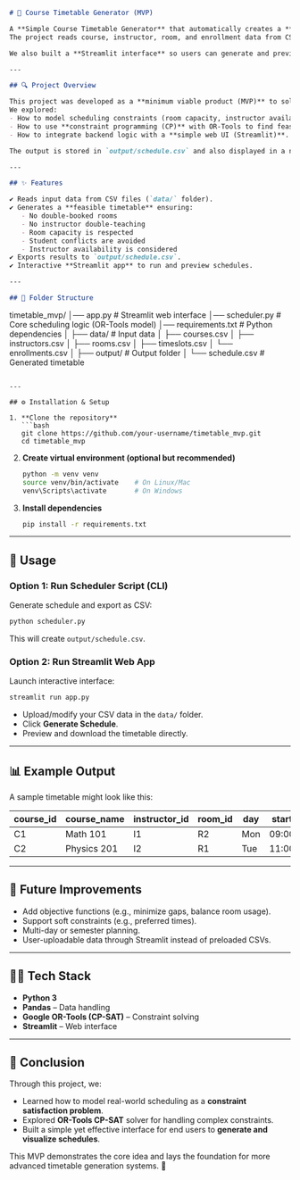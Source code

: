 
```markdown
# 📅 Course Timetable Generator (MVP)

A **Simple Course Timetable Generator** that automatically creates a **conflict-free class schedule** using **Google OR-Tools CP-SAT Solver**.  
The project reads course, instructor, room, and enrollment data from CSV files, applies scheduling constraints, and produces a feasible timetable.  

We also built a **Streamlit interface** so users can generate and preview schedules easily without touching the backend code.

---

## 🔍 Project Overview

This project was developed as a **minimum viable product (MVP)** to solve the classic **course timetabling problem**.  
We explored:
- How to model scheduling constraints (room capacity, instructor availability, student conflicts).  
- How to use **constraint programming (CP)** with OR-Tools to find feasible schedules.  
- How to integrate backend logic with a **simple web UI (Streamlit)**.  

The output is stored in `output/schedule.csv` and also displayed in a neat interactive table in the browser.

---

## ✨ Features

✔️ Reads input data from CSV files (`data/` folder).  
✔️ Generates a **feasible timetable** ensuring:  
   - No double-booked rooms  
   - No instructor double-teaching  
   - Room capacity is respected  
   - Student conflicts are avoided  
   - Instructor availability is considered  
✔️ Exports results to `output/schedule.csv`.  
✔️ Interactive **Streamlit app** to run and preview schedules.  

---

## 📂 Folder Structure

```

timetable\_mvp/
│── app.py              # Streamlit web interface
│── scheduler.py        # Core scheduling logic (OR-Tools model)
│── requirements.txt    # Python dependencies
│
├── data/               # Input data
│   ├── courses.csv
│   ├── instructors.csv
│   ├── rooms.csv
│   ├── timeslots.csv
│   └── enrollments.csv
│
├── output/             # Output folder
│   └── schedule.csv    # Generated timetable

````

---

## ⚙️ Installation & Setup

1. **Clone the repository**
   ```bash
   git clone https://github.com/your-username/timetable_mvp.git
   cd timetable_mvp
````

2. **Create virtual environment (optional but recommended)**

   ```bash
   python -m venv venv
   source venv/bin/activate    # On Linux/Mac
   venv\Scripts\activate       # On Windows
   ```

3. **Install dependencies**

   ```bash
   pip install -r requirements.txt
   ```

---

## 🚀 Usage

### Option 1: Run Scheduler Script (CLI)

Generate schedule and export as CSV:

```bash
python scheduler.py
```

This will create `output/schedule.csv`.

### Option 2: Run Streamlit Web App

Launch interactive interface:

```bash
streamlit run app.py
```

* Upload/modify your CSV data in the `data/` folder.
* Click **Generate Schedule**.
* Preview and download the timetable directly.

---

## 📊 Example Output

A sample timetable might look like this:

| course\_id | course\_name | instructor\_id | room\_id | day | start | end   | enrollment |
| ---------- | ------------ | -------------- | -------- | --- | ----- | ----- | ---------- |
| C1         | Math 101     | I1             | R2       | Mon | 09:00 | 10:00 | 45         |
| C2         | Physics 201  | I2             | R1       | Tue | 11:00 | 12:00 | 35         |

---

## 🔮 Future Improvements

* Add objective functions (e.g., minimize gaps, balance room usage).
* Support soft constraints (e.g., preferred times).
* Multi-day or semester planning.
* User-uploadable data through Streamlit instead of preloaded CSVs.

---

## 👨‍💻 Tech Stack

* **Python 3**
* **Pandas** – Data handling
* **Google OR-Tools (CP-SAT)** – Constraint solving
* **Streamlit** – Web interface

---

## 🏁 Conclusion

Through this project, we:

* Learned how to model real-world scheduling as a **constraint satisfaction problem**.
* Explored **OR-Tools CP-SAT** solver for handling complex constraints.
* Built a simple yet effective interface for end users to **generate and visualize schedules**.

This MVP demonstrates the core idea and lays the foundation for more advanced timetable generation systems. 🚀

